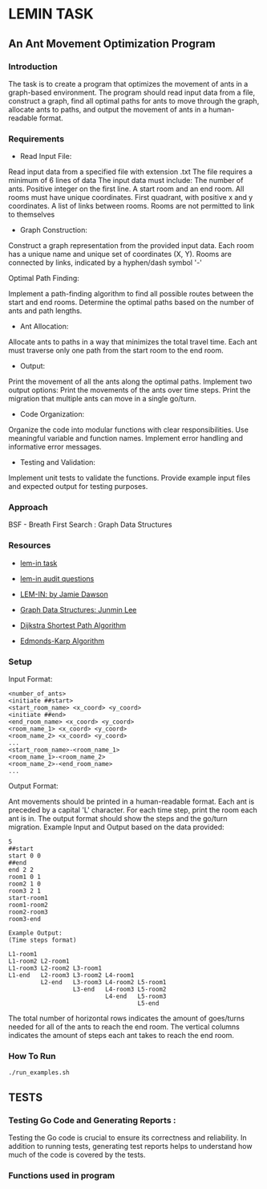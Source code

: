 # LEMIN TASK

## An Ant Movement Optimization Program

### Introduction

The task is to create a program that optimizes the movement of ants in a graph-based environment. The program should read input data from a file, construct a graph, find all optimal paths for ants to move through the graph, allocate ants to paths, and output the movement of ants in a human-readable format.

### Requirements

- Read Input File:

Read input data from a specified file with extension .txt
The file requires a minimum of 6 lines of data
The input data must include:
The number of ants. Positive integer on the first line.
A start room and an end room.
All rooms must have unique coordinates. First quadrant, with positive x and y coordinates.
A list of links between rooms.
Rooms are not permitted to link to themselves

- Graph Construction:

Construct a graph representation from the provided input data.
Each room has a unique name and unique set of coordinates (X, Y).
Rooms are connected by links, indicated by a hyphen/dash symbol '-'

Optimal Path Finding:

Implement a path-finding algorithm to find all possible routes between the start and end rooms.
Determine the optimal paths based on the number of ants and path lengths.

- Ant Allocation:

Allocate ants to paths in a way that minimizes the total travel time.
Each ant must traverse only one path from the start room to the end room.

- Output:

Print the movement of all the ants along the optimal paths.
Implement two output options:
Print the movements of the ants over time steps.
Print the migration that multiple ants can move in a single go/turn.

- Code Organization:

Organize the code into modular functions with clear responsibilities.
Use meaningful variable and function names.
Implement error handling and informative error messages.

- Testing and Validation:

Implement unit tests to validate the functions.
Provide example input files and expected output for testing purposes.

### Approach

BSF - Breath First Search : Graph Data Structures

### Resources

- [lem-in task](https://learn.01founders.co/intra/london/div-01/lem-in?event=138)

- [lem-in audit questions](https://github.com/01-edu/public/tree/master/subjects/lem-in)

- [LEM-IN: by Jamie Dawson](https://medium.com/@jamierobertdawson/lem-in-finding-all-the-paths-and-deciding-which-are-worth-it-2503dffb893)
- [Graph Data Structures: Junmin Lee](https://www.youtube.com/watch?v=JPD1OVgoa0Q)

- [Dijkstra Shortest Path Algorithm](https://www.youtube.com/watch?v=pVfj6mxhdMw)
- [Edmonds-Karp Algorithm](https://youtu.be/RppuJYwlcI8)

### Setup

Input Format:

```
<number_of_ants>
<initiate ##start>
<start_room_name> <x_coord> <y_coord>
<initiate ##end>
<end_room_name> <x_coord> <y_coord>
<room_name_1> <x_coord> <y_coord>
<room_name_2> <x_coord> <y_coord>
...
<start_room_name>-<room_name_1>
<room_name_1>-<room_name_2>
<room_name_2>-<end_room_name>
...
```

Output Format:

Ant movements should be printed in a human-readable format.
Each ant is preceded by a capital 'L' character.
For each time step, print the room each ant is in.
The output format should show the steps and the go/turn migration.
Example Input and Output based on the data provided:

```
5
##start
start 0 0
##end
end 2 2
room1 0 1
room2 1 0
room3 2 1
start-room1
room1-room2
room2-room3
room3-end

Example Output:
(Time steps format)

L1-room1
L1-room2 L2-room1
L1-room3 L2-room2 L3-room1
L1-end   L2-room3 L3-room2 L4-room1
         L2-end   L3-room3 L4-room2 L5-room1
                  L3-end   L4-room3 L5-room2
                           L4-end   L5-room3
                                    L5-end
```

The total number of horizontal rows indicates the amount of goes/turns needed for all of the ants to reach the end room.
The vertical columns indicates the amount of steps each ant takes to reach the end room.

### How To Run

```
./run_examples.sh
```

## TESTS

<!-- This document provides an explanation of the test cases for all methods in the `lemin` package. -->

### Testing Go Code and Generating Reports :

Testing the Go code is crucial to ensure its correctness and reliability. In addition to running tests, generating test reports helps to understand how much of the code is covered by the tests.

### Functions used in program

<!-- [link to Functions.md file](/Functions.md) -->
